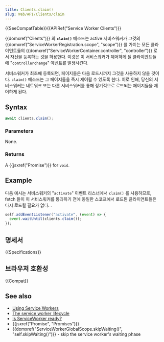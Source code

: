 ```yaml
---
title: Clients.claim()
slug: Web/API/Clients/claim
---
```


{{SeeCompatTable}}{{APIRef("Service Worker Clients")}}

{{domxref("Clients")}} 의 **`claim()`** 메소드는 active 서비스워커가 그것의 {{domxref("ServiceWorkerRegistration.scope", "scope")}} 를 가지는 모든 클라이언트들의 {{domxref("ServiceWorkerContainer.controller", "controller")}} 로서 자신을 등록하는 것을 허용한다. 이것은 이 서비스워커가 제어하게 될 클라이언트들에 "`controllerchange`" 이벤트를 발생시킨다.

서비스워커가 최초에 등록되면, 페이지들은 다음 로드시까지 그것을 사용하지 않을 것이다. `claim()` 메소드는 그 페이지들을 즉시 제어될 수 있도록 한다. 이로 인해, 당신의 서비스워커는 네트워크 또는 다른 서비스워커를 통해 정기적으로 로드되는 페이지들을 제어하게 된다.

## Syntax

```js
await clients.claim();
```

### Parameters

None.

### Returns

A {{jsxref("Promise")}} for `void`.

## Example

다음 예시는 서비스워커의 "`activate`" 이벤트 리스너에서 `claim()` 를 사용하므로, fetch 들이 이 서비스워커를 통과하기 전에 동일한 스코프에서 로드된 클라이언트들은 다시 로드될 필요가 없다. .

```js
self.addEventListener("activate", (event) => {
  event.waitUntil(clients.claim());
});
```

## 명세서

{{Specifications}}

## 브라우저 호환성

{{Compat}}

## See also

- [Using Service Workers](/ko/docs/Web/API/ServiceWorker_API/Using_Service_Workers)
- [The service worker lifecycle](https://developers.google.com/web/fundamentals/instant-and-offline/service-worker/lifecycle)
- [Is ServiceWorker ready?](https://jakearchibald.github.io/isserviceworkerready/)
- {{jsxref("Promise", "Promises")}}
- {{domxref("ServiceWorkerGlobalScope.skipWaiting()", "self.skipWaiting()")}} - skip the service worker's waiting phase
